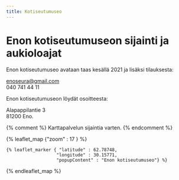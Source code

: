 ```yaml
---
title: Kotiseutumuseo
---
```

# Enon kotiseutumuseon sijainti ja aukioloajat

Enon kotiseutumuseo avataan taas kesällä 2021 ja lisäksi  tilauksesta:

<enoseura@gmail.com>\
040 741 44 11
  
Enon  kotiseutumuseon löydät osoitteesta:  

Alapappilantie 3  
81200 Eno. 

{% comment %}
Karttapalvelun sijaintia varten.
{% endcomment %}

{% leaflet_map {"zoom" : 17 } %}

    {% leaflet_marker { "latitude" : 62.78748,
                       "longitude" : 30.15771,
                       "popupContent" : "Enon kotiseutumuseo"} %}

{% endleaflet_map %}
